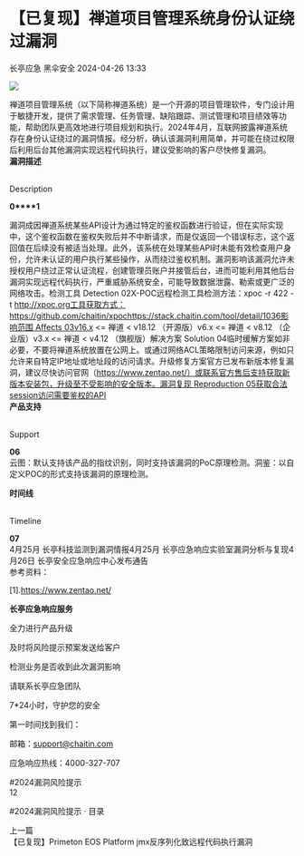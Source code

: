 #  【已复现】禅道项目管理系统身份认证绕过漏洞   
长亭应急  黑伞安全   2024-04-26 13:33  
  
![](https://mmbiz.qpic.cn/sz_mmbiz_png/FOh11C4BDicR0t2WZK7d25gHvvYbb4BRlJy0r83XNr0u7DVy1hchcl7vZz66kfg0Bm2oWWrEtNJvicKiamO1vtT7g/640?wx_fmt=other&from=appmsg&tp=webp&wxfrom=5&wx_lazy=1&wx_co=1 "")  
  
禅道项目管理系统（以下简称禅道系统）是一个开源的项目管理软件，专门设计用于敏捷开发，提供了需求管理、任务管理、缺陷跟踪、测试管理和项目绩效等功能，帮助团队更高效地进行项目规划和执行。2024年4月，互联网披露禅道系统存在身份认证绕过的漏洞情报。经分析，确认该漏洞利用简单，并可能在绕过权限后利用后台其他漏洞实现远程代码执行，建议受影响的客户尽快修复漏洞。  
**漏洞描述**  
  
   
Description   
  
  
  
**0****1**  
  
漏洞成因禅道系统某些API设计为通过特定的鉴权函数进行验证，但在实际实现中，这个鉴权函数在鉴权失败后并不中断请求，而是仅返回一个错误标志，这个返回值在后续没有被适当处理。此外，该系统在处理某些API时未能有效检查用户身份，允许未认证的用户执行某些操作，从而绕过鉴权机制。漏洞影响该漏洞允许未授权用户绕过正常认证流程，创建管理员账户并接管后台，进而可能利用其他后台漏洞实现远程代码执行，严重威胁系统安全，可能导致数据泄露、勒索或更广泛的网络攻击。检测工具 Detection 02X-POC远程检测工具检测方法：xpoc -r 422 -t http://xpoc.org工具获取方式：https://github.com/chaitin/xpochttps://stack.chaitin.com/tool/detail/1036影响范围 Affects 03v16.x <= 禅道 < v18.12 （开源版）v6.x <= 禅道 < v8.12 （企业版）v3.x <= 禅道 < v4.12 （旗舰版）解决方案 Solution 04临时缓解方案如非必要，不要将禅道系统放置在公网上。或通过网络ACL策略限制访问来源，例如只允许来自特定IP地址或地址段的访问请求。升级修复方案官方已发布新版本修复漏洞，建议尽快访问官网（https://www.zentao.net/）或联系官方售后支持获取新版本安装包，升级至不受影响的安全版本。漏洞复现 Reproduction 05获取合法session访问需要鉴权的API  
**产品支持**  
  
   
Support   
  
  
  
**06**  
云图：默认支持该产品的指纹识别，同时支持该漏洞的PoC原理检测。洞鉴：以自定义POC的形式支持该漏洞的原理检测。  
  
  
**时间线**  
  
   
Timeline   
  
  
  
**07**  
4月25月 长亭科技监测到漏洞情报4月25月 长亭应急响应实验室漏洞分析与复现4月26日 长亭安全应急响应中心发布通告  
参考资料：  
  
[1].https://www.zentao.net/  
  
  
**长亭应急响应服务**  
  
  
  
  
全力进行产品升级  
  
及时将风险提示预案发送给客户  
  
检测业务是否收到此次漏洞影响  
  
请联系长亭应急团队  
  
7*24小时，守护您的安全  
  
  
第一时间找到我们：  
  
邮箱：support@chaitin.com  
  
应急响应热线：4000-327-707  
  
  
#2024漏洞风险提示  
12  
  
  
#2024漏洞风险提示 · 目录  
  
  
上一篇  
【已复现】Primeton EOS Platform jmx反序列化致远程代码执行漏洞  
  
  
